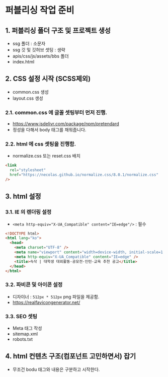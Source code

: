# 퍼블리싱 작업 준비

## 1. 퍼블리싱 폴더 구조 및 프로젝트 생성

- ssg 폴더 : 소문자
- ssg 깃 및 깃허브 셋팅 : 생략
- apis/css/js/assets/bbs 폴더
- index.html

## 2. CSS 설정 시작 (SCSS제외)

- common.css 생성
- layout.css 생성

### 2.1. common.css 에 글꼴 셋팅부터 먼저 진행.

- https://www.jsdelivr.com/package/npm/pretendard
- 정성을 다해서 body 태그를 채워줍니다.

### 2.2. html 에 css 셋팅을 진행함.

- normalize.css 또는 reset.css 배치

```html
<link
  rel="stylesheet"
  href="https://necolas.github.io/normalize.css/8.0.1/normalize.css"
/>
```

## 3. html 설정

### 3.1. IE 의 렌더링 설정

- `<meta http-equiv="X-UA_Compatible" content="IE=edge"/>` : 필수

```html
<!DOCTYPE html>
<html lang="ko">
  <head>
    <meta charset="UTF-8" />
    <meta name="viewport" content="width=device-width, initial-scale=1.0" />
    <meta http-equiv="X-UA_Compatible" content="IE=edge" />
    <title>슥삭 | 대학생 대외활동·공모전·인턴·교육 추천 공고</title>
  </head>
</html>
```

### 3.2. 파비콘 및 아이콘 설정

- 디자이너 : `512px * 512px` png 파일을 제공함.
- https://realfavicongenerator.net/

### 3.3. SEO 셋팅

- Meta 태그 작성
- sitemap.xml
- robots.txt

## 4. html 컨텐츠 구조(컴포넌트 고민하면서) 잡기

- 무조건 bodu 태그와 내용은 구분하고 시작한다.
